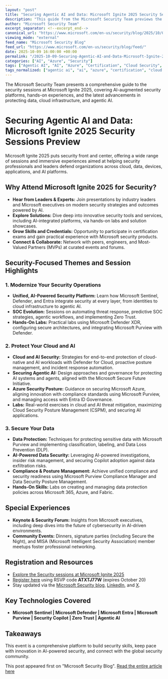 ```yaml
---
layout: "post"
title: "Securing Agentic AI and Data: Microsoft Ignite 2025 Security Sessions Preview"
description: "This guide from the Microsoft Security Team previews the security-focused sessions, labs, and events at Microsoft Ignite 2025. It highlights dedicated tracks and hands-on opportunities for security professionals to explore the latest advancements in Microsoft's unified, AI-driven security solutions addressing data, cloud, and agentic AI protection."
author: "Microsoft Security Team"
excerpt_separator: <!--excerpt_end-->
canonical_url: "https://www.microsoft.com/en-us/security/blog/2025/10/09/securing-agentic-ai-your-guide-to-the-microsoft-ignite-sessions-catalog/"
viewing_mode: "external"
feed_name: "Microsoft Security Blog"
feed_url: "https://www.microsoft.com/en-us/security/blog/feed/"
date: 2025-10-09 16:00:00 +00:00
permalink: "/2025-10-09-Securing-Agentic-AI-and-Data-Microsoft-Ignite-2025-Security-Sessions-Preview.html"
categories: ["AI", "Azure", "Security"]
tags: ["Agentic AI", "AI", "Azure", "Certification", "Cloud Security", "Compliance", "Data Protection", "Hands On Labs", "Identity Protection", "Insider Risk Management", "Microsoft Defender", "Microsoft Entra", "Microsoft Ignite", "Microsoft Purview", "Microsoft Security", "Microsoft Sentinel", "MISA", "News", "Security", "Security Copilot", "Security Operations Center", "Security Posture Management", "Threat Detection", "Zero Trust"]
tags_normalized: ["agentic ai", "ai", "azure", "certification", "cloud security", "compliance", "data protection", "hands on labs", "identity protection", "insider risk management", "microsoft defender", "microsoft entra", "microsoft ignite", "microsoft purview", "microsoft security", "microsoft sentinel", "misa", "news", "security", "security copilot", "security operations center", "security posture management", "threat detection", "zero trust"]
---
```


The Microsoft Security Team presents a comprehensive guide to the security sessions at Microsoft Ignite 2025, covering AI-augmented security platforms, hands-on experiences, and the latest advancements in protecting data, cloud infrastructure, and agentic AI.<!--excerpt_end-->

# Securing Agentic AI and Data: Microsoft Ignite 2025 Security Sessions Preview

Microsoft Ignite 2025 puts security front and center, offering a wide range of sessions and immersive experiences aimed at helping security professionals and leaders defend organizations across cloud, data, devices, applications, and AI platforms.

## Why Attend Microsoft Ignite 2025 for Security?

- **Hear from Leaders & Experts:** Join presentations by industry leaders and Microsoft executives on modern security strategies and outcomes powered by AI.
- **Explore Solutions:** Dive deep into innovative security tools and services, including AI-integrated platforms, via hands-on labs and solution showcases.
- **Grow Skills and Credentials:** Opportunity to participate in certification exams and gain practical experience with Microsoft security products.
- **Connect & Collaborate:** Network with peers, engineers, and Most-Valued Partners (MVPs) at curated events and forums.

## Security-Focused Themes and Session Highlights

### 1. **Modernize Your Security Operations**

- **Unified, AI-Powered Security Platform:** Learn how Microsoft Sentinel, Defender, and Entra integrate security at every layer, from identities to cloud infrastructure to agentic AI.
- **SOC Evolution:** Sessions on automating threat response, predictive SOC strategies, agentic workflows, and implementing Zero Trust.
- **Hands-On Labs:** Practical labs using Microsoft Defender XDR, configuring secure architectures, and integrating Microsoft Purview with Defender.

### 2. **Protect Your Cloud and AI**

- **Cloud and AI Security:** Strategies for end-to-end protection of cloud-native and AI workloads with Defender for Cloud, proactive posture management, and incident response automation.
- **Securing Agentic AI:** Design approaches and governance for protecting AI systems and agents, aligned with the Microsoft Secure Future Initiative.
- **Azure Security Posture:** Guidance on securing Microsoft Azure, aligning innovation with compliance standards using Microsoft Purview, and managing access with Entra ID Governance.
- **Labs:** Real-world exercises in cloud and AI threat mitigation, maximizing Cloud Security Posture Management (CSPM), and securing AI applications.

### 3. **Secure Your Data**

- **Data Protection:** Techniques for protecting sensitive data with Microsoft Purview and implementing classification, labeling, and Data Loss Prevention (DLP).
- **AI-Powered Data Security:** Leveraging AI-powered investigations, insider risk management, and securing Copilot adoption against data exfiltration risks.
- **Compliance & Posture Management:** Achieve unified compliance and security readiness using Microsoft Purview Compliance Manager and Data Security Posture Management.
- **Hands-On Skills:** Labs on creating and managing data protection policies across Microsoft 365, Azure, and Fabric.

## Special Experiences

- **Keynote & Security Forum:** Insights from Microsoft executives, including deep dives into the future of cybersecurity in AI-driven environments.
- **Community Events:** Dinners, signature parties (including Secure the Night), and MISA (Microsoft Intelligent Security Association) member meetups foster professional networking.

## Registration and Resources

- [Explore the Security sessions at Microsoft Ignite 2025](https://aka.ms/SessionCatalogSecurity)
- [Register here](https://ignite.microsoft.com/en-US/experiences/6556b9a0-0011-441f-acb0-5ce8d5043ff7) using RSVP code **ATXTJ77W** (expires October 20)
- Stay updated via the [Microsoft Security blog](https://www.microsoft.com/en-us/security/blog), [LinkedIn](https://www.linkedin.com/showcase/microsoft-security/), and [X](https://twitter.com/@MSFTSecurity).

## Key Technologies Covered

- **Microsoft Sentinel | Microsoft Defender | Microsoft Entra | Microsoft Purview | Security Copilot | Zero Trust | Agentic AI**

## Takeaways

This event is a comprehensive platform to build security skills, keep pace with innovation in AI-powered security, and connect with the global security community.

This post appeared first on "Microsoft Security Blog". [Read the entire article here](https://www.microsoft.com/en-us/security/blog/2025/10/09/securing-agentic-ai-your-guide-to-the-microsoft-ignite-sessions-catalog/)
